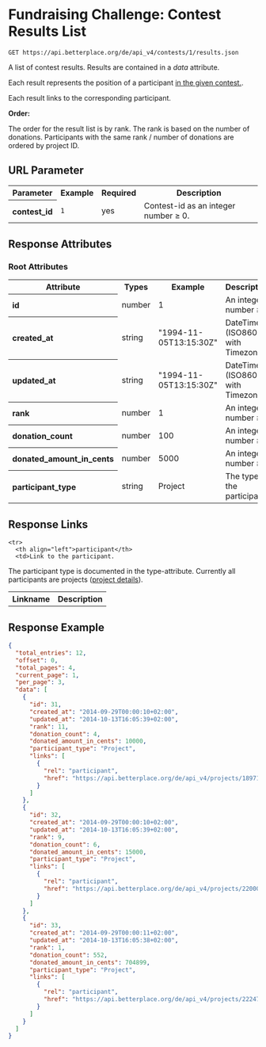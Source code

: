 
# Fundraising Challenge: Contest Results List

```nginx
GET https://api.betterplace.org/de/api_v4/contests/1/results.json
```

A list of contest results.
Results are contained in a *data* attribute.

Each result represents the position of a participant [in the given contest.](fundraising_challenge_contest_details.md).

Each result links to the corresponding participant.

**Order:**

The order for the result list is by rank.
The rank is based on the number of donations.
Participants with the same rank / number of donations are ordered by project ID.


## URL Parameter

<table>
  <tr>
    <th>Parameter</th>
    <th>Example</th>
    <th>Required</th>
    <th>Description</th>
  </tr>
  <tr>
    <th align="left">contest_id</th>
    <td><code>1</code></td>
    <td>yes</td>
    <td>Contest-id as an integer number ≥ 0.</td>
  </tr>
</table>


## Response Attributes

### Root Attributes

  <table>
    <tr>
      <th>Attribute</th>
      <th>Types</th>
      <th>Example</th>
      <th>Description</th>
    </tr>
    <tr>
      <th align="left">id</th>
      <td>number</td>
      <td>1</td>
      <td>An integer number ≥ 1</td>
    </tr>
    <tr>
      <th align="left">created_at</th>
      <td>string</td>
      <td>"1994-11-05T13:15:30Z"</td>
      <td>DateTime (ISO8601 with Timezone)</td>
    </tr>
    <tr>
      <th align="left">updated_at</th>
      <td>string</td>
      <td>"1994-11-05T13:15:30Z"</td>
      <td>DateTime (ISO8601 with Timezone)</td>
    </tr>
    <tr>
      <th align="left">rank</th>
      <td>number</td>
      <td>1</td>
      <td>An integer number ≥ 1</td>
    </tr>
    <tr>
      <th align="left">donation_count</th>
      <td>number</td>
      <td>100</td>
      <td>An integer number ≥ 0</td>
    </tr>
    <tr>
      <th align="left">donated_amount_in_cents</th>
      <td>number</td>
      <td>5000</td>
      <td>An integer number ≥ 0</td>
    </tr>
    <tr>
      <th align="left">participant_type</th>
      <td>string</td>
      <td>Project</td>
      <td>The type of the participant</td>
    </tr>
  </table>
</table>

## Response Links

<table>
  <tr>
    <th>Linkname</th>
    <th>Description</th>
  </tr>

    <tr>
      <th align="left">participant</th>
      <td>Link to the participant.
The participant type is documented in the type-attribute.
Currently all participants are projects
(<a href="project_details.md">project details</a>).
</td>
    </tr>
</table>

## Response Example

```json
{
  "total_entries": 12,
  "offset": 0,
  "total_pages": 4,
  "current_page": 1,
  "per_page": 3,
  "data": [
    {
      "id": 31,
      "created_at": "2014-09-29T00:00:10+02:00",
      "updated_at": "2014-10-13T16:05:39+02:00",
      "rank": 11,
      "donation_count": 4,
      "donated_amount_in_cents": 10000,
      "participant_type": "Project",
      "links": [
        {
          "rel": "participant",
          "href": "https://api.betterplace.org/de/api_v4/projects/18971.json"
        }
      ]
    },
    {
      "id": 32,
      "created_at": "2014-09-29T00:00:10+02:00",
      "updated_at": "2014-10-13T16:05:39+02:00",
      "rank": 9,
      "donation_count": 6,
      "donated_amount_in_cents": 15000,
      "participant_type": "Project",
      "links": [
        {
          "rel": "participant",
          "href": "https://api.betterplace.org/de/api_v4/projects/22000.json"
        }
      ]
    },
    {
      "id": 33,
      "created_at": "2014-09-29T00:00:11+02:00",
      "updated_at": "2014-10-13T16:05:38+02:00",
      "rank": 1,
      "donation_count": 552,
      "donated_amount_in_cents": 704899,
      "participant_type": "Project",
      "links": [
        {
          "rel": "participant",
          "href": "https://api.betterplace.org/de/api_v4/projects/22247.json"
        }
      ]
    }
  ]
}
```

